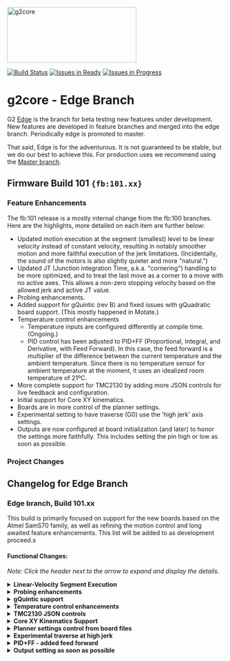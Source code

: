<img src="https://raw.githubusercontent.com/wiki/synthetos/g2/images/g2core.png" width="300" height="129" alt="g2core">

[![Build Status](https://travis-ci.org/synthetos/g2.svg?branch=edge)](https://travis-ci.org/synthetos/g2) [![Issues in Ready](https://badge.waffle.io/synthetos/g2.svg?label=ready&title=Ready)](http://waffle.io/synthetos/g2) [![Issues in Progress](https://badge.waffle.io/synthetos/g2.svg?label=in%20progress&title=In%20Progress)](http://waffle.io/synthetos/g2)

# g2core - Edge Branch

G2 [Edge](https://github.com/synthetos/g2/tree/edge) is the branch for beta testing new features under development. New features are developed in feature branches and merged into the edge branch. Periodically edge is promoted to master.

That said, Edge is for the adventurous. It is not guaranteed to be stable, but we do our best to achieve this. For production uses we recommend using the [Master branch](https://github.com/synthetos/g2/tree/master).


## Firmware Build 101 `{fb:101.xx}`
### Feature Enhancements

The fb:101 release is a mostly internal change from the fb:100 branches. Here are the highlights, more detailed on each item are further below:
- Updated motion execution at the segment (smallest) level to be linear velocity instead of constant velocity, resulting in notably smoother motion and more faithful execution of the jerk limitations. (Incidentally, the sound of the motors is also slightly quieter and more "natural.")
- Updated JT (Junction integration Time, a.k.a. "cornering") handling to be more optimized, and to treat the last move as a corner to a move with no active axes. This allows a non-zero stopping velocity based on the allowed jerk and active JT value.
- Probing enhancements.
- Added support for gQuintic (rev B) and fixed issues with gQuadratic board support. (This mostly happened in Motate.)
- Temperature control enhancements
  - Temperature inputs are configured differently at compile time. (Ongoing.)
  - PID control has been adjusted to PID+FF (Proportional, Integral, and Derivative, with Feed Forward). In this case, the feed forward is a multiplier of the difference between the current temperature and the ambient temperature. Since there is no temperature sensor for ambient temperature at the moment, it uses an idealized room temperature of 21ºC.
- More complete support for TMC2130 by adding more JSON controls for live feedback and configuration.
- Initial support for Core XY kinematics.
- Boards are in more control of the planner settings.
- Experimental setting to have traverse (G0) use the 'high jerk' axis settings.
- Outputs are now configured at board initialization (and later) to honor the settings more faithfully. This includes setting the pin high or low as soon as possible.

### Project Changes

## Changelog for Edge Branch

### Edge branch, Build 101.xx

This build is primarily focused on support for the new boards based on the Atmel SamS70 family, as well as refining the motion control and long awaited feature enhancements. This list will be added to as development proceed.s

#### Functional Changes:

*Note: Click the header next to the arrow to expand and display the details.*

<details><summary><strong>Linear-Velocity Segment Execution</strong></summary>

  - The overall motion is still jerk-controlled and the computation of motion remains largely the same (although slightly simplified). At the smallest level above raw steps (what we call "segments," which are nominally 0.25ms to 1ms in duration) we previously executed the steps at a constant velocity. We now execute them with a linear change from a start velocity to an end velocity. This results in smoother motion that is more faithful to the planned jerk constraints.
  - This changed the way the forward differences are used to compute the segment speeds as well. Previously, we were computing the curve at the midpoint (time-wise) of each segment in order to get the median velocity. Now that we want the start and end velocity of each segment we only compute the end (time-wise) of each segment, and use that again later as the start-point of the next segment.
</details>

<details><summary><strong>Probing enhancements</strong></summary>

  - Added `{"prbs":true}` to store the current position as if it were to position of a succesful probe.
  - Added `{"prbr":true}` to enable and `{"prbr":false}` to enable and disable (respectively) the JSON `{prb:{...}}` report after a probe.
</details>

<details><summary><strong>gQuintic support</strong></summary>

  - Support for the gQuintic rev B was added. Support for rev D will come shortly.
</details>

<details><summary><strong>Temperature control enhancements</strong></summary>

  - Added the following settings defines:
    - `HAS_TEMPERATURE_SENSOR_1`, `HAS_TEMPERATURE_SENSOR_2`, and `HAS_TEMPERATURE_SENSOR_3`
    - `EXTRUDER_1_OUTPUT_PIN`, `EXTRUDER_2_OUTPUT_PIN`, and `BED_OUTPUT_PIN`
    - Added `BED_OUTPUT_INIT` in order to control configuration of the Bed output pin settings.
    - Defaults to `{kNormal, fet_pin3_freq}`.
    - `EXTRUDER_1_FAN_PIN` for control of the temperature-enabled fan on extruder 1. (Only available on extruder 1 at the moment.)
  - (*Experimental*) Analog input is now interpreted through one of various `ADCCircuit` objects.
    - Three are provided currently: `ADCCircuitSimplePullup`, `ADCCircuitDifferentialPullup`, `ADCCircuitRawResistance`
    - `Thermistor` and `PT100` objects no longer take the pullup value in their constructor, but instead take a pointer to an `ADCCircuit` object.
  - `Thermistor` and `PT100` objects no longer assume an `ADCPin` is used, but now take the type that conforms to the `ADCPin` interface as a template argument.
  - **TODO:** Make more of these configurable at runtime. Separate the ADC input from the consumer, and allow other things than temperature to read it.
  - PID+FF control adds feed-forward (FF) to adjust the output to a reasonable minimum based on heat loss dues to room temperature.
    - This can be effectively disabled, making the controller a PID controller, by setting the F value to `0.0`.
    - **Warning** setting this value too high can cause thermal runaway. Set this value conservatively (low), since there's currently no ambient temperature, and the actual heat loss may be less than computed. This will be magnified by another heater (such as that on a heat bed of a 3D printer) in close proximity.

</details>

<details><summary><strong>TMC2130 JSON controls</strong></summary>

  - Added the following setting keys to the motors (`1` - `6`):
    - `ts`   - *(R)* get the value of the `TSTEP` register
    - `pth`  - *(R/W)* get/set the value of the `TPWMTHRS` register
    - `cth`  - *(R/W)* get/set the value of the `TCOOLTHRS` register
    - `hth`  - *(R/W)* get/set the value of the `THIGH` register
    - `sgt`  - *(R/W)* get/set the value of the `sgt` value of the `COOLCONF` register
    - `sgr`  - *(R)* get the `SG_RESULT` value of the `DRV_STATUS` register
    - `csa`  - *(R)* get the `CS_ACTUAL` value of the `DRV_STATUS` register
    - `sgs`  - *(R)* get the `stallGuard` value of the `DRV_STATUS` register
    - `tbl`  - *(R/W)* get/set the `TBL` value of the `CHOPCONF` register
    - `pgrd` - *(R/W)* get/set the `PWM_GRAD` value of the `PWMCONF` register
    - `pamp` - *(R/W)* get/set the `PWM_AMPL` value of the `PWMCONF` register
    - `hend` - *(R/W)* get/set the `HEND_OFFSET` value of the `CHOPCONF` register
    - `hsrt` - *(R/W)* get/set the `HSTRT/TFD012` value of the `CHOPCONF` register
    - `smin` - *(R/W)* get/set the `semin` value of the `COOLCONF` register
    - `smax` - *(R/W)* get/set the `semax` value of the `COOLCONF` register
    - `sup`  - *(R/W)* get/set the `seup` value of the `COOLCONF` register
    - `sdn`  - *(R/W)* get/set the `sedn` value of the `COOLCONF` register
  - Note that all gets retrieve the last cached value.
</details>

<details><summary><strong>Core XY Kinematics Support</strong></summary>

  - Enabled at compile-time by setting the `KINEMATICS` define to `KINE_CORE_XY`
    - The default (and only other valid value) for `KINEMATICS` is `KINE_CARTESIAN`
  - Note that the X and Y axes must have the same settings, or the behavior is undefined.
  - For the sake of motor mapping, the values `AXIS_COREXY_A` and `AXIS_COREXY_B` have been created.
  - Example usage:
  ```c++
  #define M1_MOTOR_MAP                AXIS_COREXY_A           // 1ma
  #define M2_MOTOR_MAP                AXIS_COREXY_B           // 2ma
  ```
</details>

<details><summary><strong>Planner settings control from board files</strong></summary>

  - The defines `PLANNER_BUFFER_POOL_SIZE` and `MIN_SEGMENT_MS` are now set in the `board/*/hardware.h` files.
  - `PLANNER_BUFFER_POOL_SIZE` sets the size of the planner buffer array.
    - Default value if not defined: `48`
  - `MIN_SEGMENT_MS` sets the minimum segment time (in milliseconds) and several other settings that are comuted based on it.
    - Default values if not defined: `0.75`
    - A few of the computed values are shown:
    ```c++
    #define NOM_SEGMENT_MS              ((float)MIN_SEGMENT_MS*2.0)        // nominal segment ms (at LEAST MIN_SEGMENT_MS * 2)
    #define MIN_BLOCK_MS                ((float)MIN_SEGMENT_MS*2.0)        // minimum block (whole move) milliseconds
    ```
</details>

<details><summary><strong>Experimental traverse at high jerk</strong></summary>

  - The new define `TRAVERSE_AT_HIGH_JERK` can be set to `true`, making traverse (`G0`) moves (including `E`-only moves in Marlin-flavored gcode mode) will use the jerk-high (`jh`) settings.
    - If set to `false` or undefined `G0` moves will continue to use the jerk-max (`jm`) settings that feed (`G1`) moves use.
</details>

<details><summary><strong>PID+FF - added feed forward</strong></summary>

  - There is a new JSON value `f` in each `pid`*`n`* object (read-only, for reporting) as well as an `f` setting in the `he`*`n`* objects (for control).
    - This is controlled in the settings file via `H`*`n`*`_DEFAULT_F`, such as `H1_DEFAULT_F`. Default value is `0.0`.
    - This is a value that is multiplied to by current temp - 21 and added to the current computed output.
    - **Warning!** Setting this value too high can result in thermal runaway. Set it conservatively (low) or disable it completely if in doubt.
    - Set the `he`*`n`*`f` value to `0.0` to effectively disable feed-forward.

</details>

<details><summary><strong>Output setting as soon as possible</strong></summary>

  - At board initialization, the output value on each of the `out` objects is set to whatever the pin is configured to be "inactive." This is based on the settings file `DO`*n*`_MODE` setting.
  - For example, if `DO10_MODE == IO_ACTIVE_LOW` then the pin at `DO10` is initialized as `HIGH` at board setup. This happen even before the `main()` function starts, shortly after the GPIO clocks are enabled for each port.
</details>

